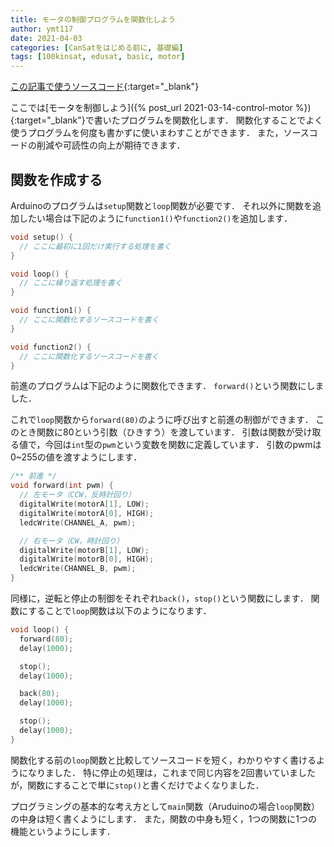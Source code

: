 ```yaml
---
title: モータの制御プログラムを関数化しよう
author: ymt117
date: 2021-04-03
categories: [CanSatをはじめる前に, 基礎編]
tags: [100kinsat, edusat, basic, motor]
---
```


<i class="{{ site.data.post.file }}"></i>
[この記事で使うソースコード](https://github.com/100kinsat/100kinsat_ver_3_4_code/tree/main/100kinsat_motor_function){:target="_blank"}

ここでは[モータを制御しよう]({% post_url 2021-03-14-control-motor %}){:target="_blank"}で書いたプログラムを関数化します．
関数化することでよく使うプログラムを何度も書かずに使いまわすことができます．
また，ソースコードの削減や可読性の向上が期待できます．

## 関数を作成する

Arduinoのプログラムは`setup`関数と`loop`関数が必要です．
それ以外に関数を追加したい場合は下記のように`function1()`や`function2()`を追加します．

```cpp
void setup() {
  // ここに最初に1回だけ実行する処理を書く
}

void loop() {
  // ここに繰り返す処理を書く
}

void function1() {
  // ここに関数化するソースコードを書く
}

void function2() {
  // ここに関数化するソースコードを書く
}
```

前進のプログラムは下記のように関数化できます．
`forward()`という関数にしました．

これで`loop`関数から`forward(80)`のように呼び出すと前進の制御ができます．
このとき関数に80という引数（ひきすう）を渡しています．
引数は関数が受け取る値で，今回は`int`型の`pwm`という変数を関数に定義しています．
引数のpwmは0~255の値を渡すようにします．

```cpp
/** 前進 */
void forward(int pwm) {
  // 左モータ（CCW，反時計回り）
  digitalWrite(motorA[1], LOW);
  digitalWrite(motorA[0], HIGH);
  ledcWrite(CHANNEL_A, pwm);

  // 右モータ（CW，時計回り）
  digitalWrite(motorB[1], LOW);
  digitalWrite(motorB[0], HIGH);
  ledcWrite(CHANNEL_B, pwm);
}
```

同様に，逆転と停止の制御をそれぞれ`back()`，`stop()`という関数にします．
関数にすることで`loop`関数は以下のようになります．

```cpp
void loop() {
  forward(80);
  delay(1000);

  stop();
  delay(1000);

  back(80);
  delay(1000);

  stop();
  delay(1000);
}
```

関数化する前の`loop`関数と比較してソースコードを短く，わかりやすく書けるようになりました．
特に停止の処理は，これまで同じ内容を2回書いていましたが，関数にすることで単に`stop()`と書くだけでよくなりました．

プログラミングの基本的な考え方として`main`関数（Aruduinoの場合`loop`関数）の中身は短く書くようにします．
また，関数の中身も短く，1つの関数に1つの機能というようにします．
